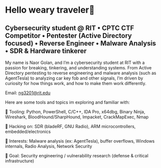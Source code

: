 # Hello weary traveler👋

## Cybersecurity student @ RIT • CPTC CTF Competitor • Pentester (Active Directory focused) • Reverse Engineer • Malware Analysis • SDR & Hardware tinkerer

My name is Naor Golan, and I’m a cybersecurity student at RIT with a passion for breaking, tinkering, and understanding systems. From Active Directory pentesting to reverse engineering and malware analysis (such as AgentTesla) to analyzing car key fob and other signals, I’m driven by curiosity for how things work, and how to make them work differently.

Email: ng3201@rit.edu

Here are some tools and topics im exploring and familiar with:

🧰 Tooling: Python, PowerShell, C/C++, IDA Pro, x64dbg, Binary Ninja, Wireshark, BloodHound/SharpHound, Impacket, CrackMapExec, Nmap

📡 Hacking on: SDR (bladeRF, GNU Radio), ARM microcontrollers, embedded/electronics

🧪 Interests: Malware analysis (ex: AgentTesla), buffer overflows, Windows internals, Radio Analysis, Network Security

🎯 Goal: Security engineering / vulnerability research (defense & critical infrastructure)
